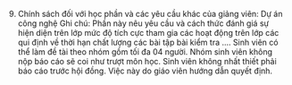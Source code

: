 9. Chính sách đối với học phần và các yêu cầu khác của giảng viên: Dự án công nghệ
Ghi chú: Phần này nêu yêu cầu và cách thức đánh giá sự hiện diện trên
lớp mức độ tích cực tham gia các hoạt động trên lớp các qui định về
thời hạn chất lượng các bài tập bài kiểm tra .... Sinh viên có thể làm đề tài theo nhóm gồm tối đa 04 người. Nhóm sinh viên không nộp báo cáo sẽ coi như trượt môn học. Sinh viên không nhất thiết phải báo cáo trước hội đồng. Việc này do giáo viên hướng dẫn quyết định.
